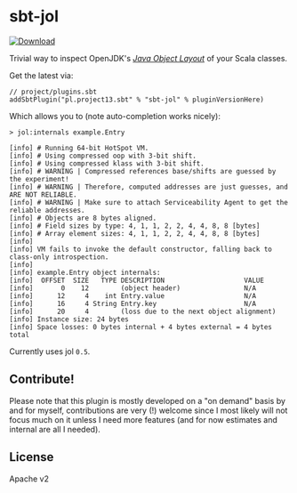 # sbt-jol

[ ![Download](https://api.bintray.com/packages/ktosopl/sbt-plugins/sbt-jol/images/download.svg) ](https://bintray.com/ktosopl/sbt-plugins/sbt-jol/_latestVersion)

Trivial way to inspect OpenJDK's [*Java Object Layout*](http://openjdk.java.net/projects/code-tools/jol/) of your Scala classes.

Get the latest via:

 ```
 // project/plugins.sbt
 addSbtPlugin("pl.project13.sbt" % "sbt-jol" % pluginVersionHere)
 ```
 
 Which allows you to (note auto-completion works nicely):
 
 ```
 > jol:internals example.Entry
 
[info] # Running 64-bit HotSpot VM.
[info] # Using compressed oop with 3-bit shift.
[info] # Using compressed klass with 3-bit shift.
[info] # WARNING | Compressed references base/shifts are guessed by the experiment!
[info] # WARNING | Therefore, computed addresses are just guesses, and ARE NOT RELIABLE.
[info] # WARNING | Make sure to attach Serviceability Agent to get the reliable addresses.
[info] # Objects are 8 bytes aligned.
[info] # Field sizes by type: 4, 1, 1, 2, 2, 4, 4, 8, 8 [bytes]
[info] # Array element sizes: 4, 1, 1, 2, 2, 4, 4, 8, 8 [bytes]
[info]
[info] VM fails to invoke the default constructor, falling back to class-only introspection.
[info]
[info] example.Entry object internals:
[info]  OFFSET  SIZE   TYPE DESCRIPTION                    VALUE
[info]       0    12        (object header)                N/A
[info]      12     4    int Entry.value                    N/A
[info]      16     4 String Entry.key                      N/A
[info]      20     4        (loss due to the next object alignment)
[info] Instance size: 24 bytes
[info] Space losses: 0 bytes internal + 4 bytes external = 4 bytes total
 ```
 
  Currently uses jol `0.5`.

Contribute!
-----------
Please note that this plugin is mostly developed on a "on demand" basis by and for myself, contributions are very (!) welcome 
since I most likely will not focus much on it unless I need more features (and for now estimates and internal are all I needed).
 
 License
 -------
 
 Apache v2
